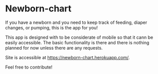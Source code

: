# Newborn-chart

If you have a newborn and you need to keep track of feeding, diaper changes, or pumping, this is the app for you!

This app is designed with to be considerate of mobile so that it cann be easily accessible. The basic functionality is there and there is nothing planned for now unless there are any requests.

Site is accessible at https://newborn-chart.herokuapp.com/.

Feel free to contribute!
